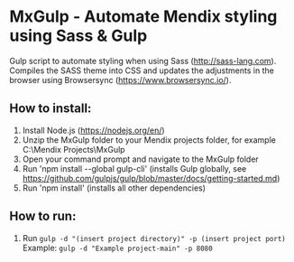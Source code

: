 # MxGulp - Automate Mendix styling using Sass & Gulp
Gulp script to automate styling when using Sass (http://sass-lang.com). Compiles the SASS theme into CSS and updates the adjustments in the browser using Browsersync (https://www.browsersync.io/).

## How to install:  
  
1) Install Node.js (https://nodejs.org/en/)  
2) Unzip the MxGulp folder to your Mendix projects folder, for example C:\Mendix Projects\MxGulp  
3) Open your command prompt and navigate to the MxGulp folder  
4) Run 'npm install --global gulp-cli' (installs Gulp globally, see https://github.com/gulpjs/gulp/blob/master/docs/getting-started.md)  
5) Run 'npm install' (installs all other dependencies)  
  
## How to run:  
1) Run ```gulp -d "(insert project directory)" -p (insert project port)```  
      Example: ```gulp -d "Example project-main" -p 8080```
